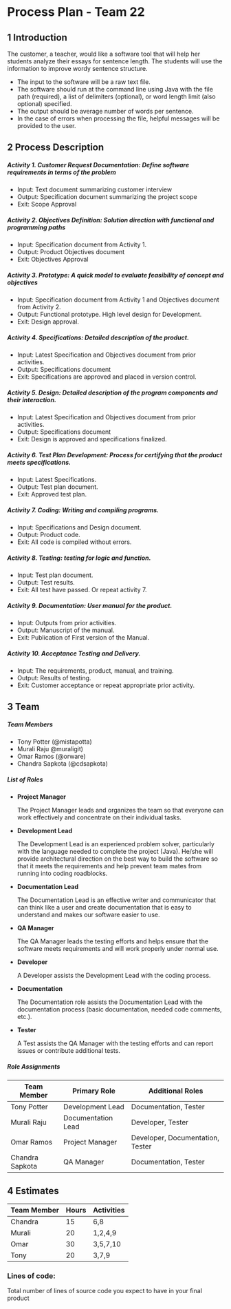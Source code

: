 # Process Plan - Team 22

## 1 Introduction

The customer, a teacher, would like a software tool that will help her students analyze their essays for sentence length. The students will use the information to improve wordy sentence structure.
- The input to the software will be a raw text file.
- The software should run at the command line using Java with the file path (required), a list of delimiters (optional), or word length limit (also optional) specified.
- The output should be average number of words per sentence.
- In the case of errors when processing the file, helpful messages will be provided to the user.

## 2 Process Description

##### Activity 1. Customer Request Documentation: Define software requirements in terms of the problem
- Input: Text document summarizing customer interview
- Output: Specification document summarizing the project scope
- Exit: Scope Approval

##### Activity 2. Objectives Definition: Solution direction with functional and programming paths
- Input: Specification document from Activity 1.
- Output: Product Objectives document
- Exit: Objectives Approval

##### Activity 3. Prototype: A quick model to evaluate feasibility of concept and objectives
- Input: Specification document from Activity 1 and Objectives document from Activity 2.
- Output: Functional prototype. High level design for Development.
- Exit: Design approval.

##### Activity 4. Specifications: Detailed description of the product.
- Input: Latest Specification and Objectives document from prior activities.
- Output: Specifications document
- Exit: Specifications are approved and placed in version control.

##### Activity 5. Design: Detailed description of the program components and their interaction.
- Input: Latest Specification and Objectives document from prior activities.
- Output: Specifications document
- Exit: Design is approved and specifications finalized.

##### Activity 6. Test Plan Development: Process for certifying that the product meets specifications.
- Input: Latest Specifications.
- Output: Test plan document.
- Exit: Approved test plan.

##### Activity 7. Coding: Writing and compiling programs.
- Input: Specifications and Design document.
- Output: Product code.
- Exit: All code is compiled without errors.

##### Activity 8. Testing: testing for logic and function.
- Input: Test plan document.
- Output: Test results.
- Exit: All test have passed. Or repeat activity 7.

##### Activity 9. Documentation: User manual for the product.
- Input: Outputs from prior activities.
- Output: Manuscript of the manual.
- Exit: Publication of First version of the Manual.

##### Activity 10. Acceptance Testing and Delivery.
- Input: The requirements, product, manual, and training.
- Output: Results of testing.
- Exit: Customer acceptance or repeat appropriate prior activity.

## 3 Team

##### Team Members
- Tony Potter (@mistapotta)
- Murali Raju @muraligit)
- Omar Ramos (@orware)
- Chandra Sapkota (@cdsapkota)

##### List of Roles

- **Project Manager**

   The Project Manager leads and organizes the team so that everyone can work effectively and concentrate on their individual tasks.
- **Development Lead**

   The Development Lead is an experienced problem solver, particularly with the language needed to complete the project (Java). He/she will provide architectural direction on the best way to build the software so that it meets the requirements and help prevent team mates from running into coding roadblocks.
- **Documentation Lead**

   The Documentation Lead is an effective writer and communicator that can think like a user and create documentation that is easy to understand and makes our software easier to use.
- **QA Manager**

   The QA Manager leads the testing efforts and helps ensure that the software meets requirements and will work properly under normal use.
- **Developer**

   A Developer assists the Development Lead with the coding process.
- **Documentation**

   The Documentation role assists the Documentation Lead with the documentation process (basic documentation, needed code comments, etc.).
- **Tester**

   A Test assists the QA Manager with the testing efforts and can report issues or contribute additional tests.

##### Role Assignments   

Team Member | Primary Role | Additional Roles
----------- | ------------ | -----
Tony Potter | Development Lead | Documentation, Tester
Murali Raju | Documentation Lead | Developer, Tester
Omar Ramos | Project Manager | Developer, Documentation, Tester
Chandra Sapkota | QA Manager | Documentation, Tester 

## 4 Estimates

Team Member | Hours | Activities
----------- | ----- | ----------
Chandra | 15 | 6,8
Murali | 20 | 1,2,4,9
Omar | 30 | 3,5,7,10
Tony | 20 | 3,7,9

### Lines of code: 

Total number of lines of source code you expect to have in your final product